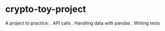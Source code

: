 # crypto-toy-project

A project to practice:
. API calls
. Handling data with pandas
. Writing tests
